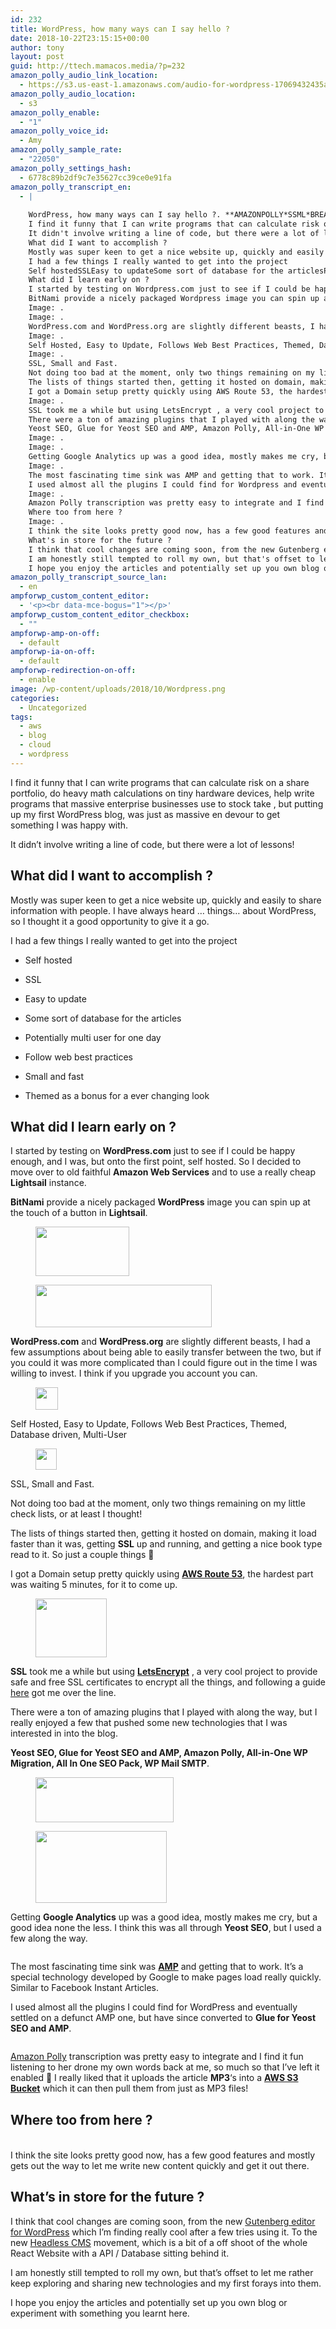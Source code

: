```yaml
---
id: 232
title: WordPress, how many ways can I say hello ?
date: 2018-10-22T23:15:15+00:00
author: tony
layout: post
guid: http://ttech.mamacos.media/?p=232
amazon_polly_audio_link_location:
  - https://s3.us-east-1.amazonaws.com/audio-for-wordpress-17069432435aa889ef033eb26aa48aa297fdf8f7/2018/10/amazon_polly_232.mp3?version=1540243759
amazon_polly_audio_location:
  - s3
amazon_polly_enable:
  - "1"
amazon_polly_voice_id:
  - Amy
amazon_polly_sample_rate:
  - "22050"
amazon_polly_settings_hash:
  - 6778c89b2df9c7e35627cc39ce0e91fa
amazon_polly_transcript_en:
  - |
    
    WordPress, how many ways can I say hello ?. **AMAZONPOLLY*SSML*BREAK*time=***1s***SSML**  **AMAZONPOLLY*SSML*BREAK*time=***1s***SSML**
    I find it funny that I can write programs that can calculate risk on a share portfolio, do heavy math calculations on tiny hardware devices, help write programs that massive enterprise businesses use to stock take , but putting up my first WordPress blog, was just as massive en devour to get something I was happy with.
    It didn't involve writing a line of code, but there were a lot of lessons!
    What did I want to accomplish ?
    Mostly was super keen to get a nice website up, quickly and easily to share information with people. I have always heard ... things... about WordPress, so I thought it a good opportunity to give it a go.
    I had a few things I really wanted to get into the project
    Self hostedSSLEasy to updateSome sort of database for the articlesPotentially multi user for one dayFollow web best practicesSmall and fastThemed as a bonus for a ever changing look
    What did I learn early on ?
    I started by testing on Wordpress.com just to see if I could be happy enough, and I was, but onto the first point, self hosted. So I decided to move over to old faithful Amazon Web Services and to use a really cheap Lightsail instance.
    BitNami provide a nicely packaged Wordpress image you can spin up at the touch of a button in Lightsail.
    Image: .
    Image: .
    WordPress.com and WordPress.org are slightly different beasts, I had a few assumptions about being able to easily transfer between the two, but if you could it was more complicated than I could figure out in the time I was willing to invest. I think if you upgrade you account you can.
    Image: .
    Self Hosted, Easy to Update, Follows Web Best Practices, Themed, Database driven, Multi-User
    Image: .
    SSL, Small and Fast.
    Not doing too bad at the moment, only two things remaining on my little check lists, or at least I thought!
    The lists of things started then, getting it hosted on domain, making it load faster than it was, getting SSL up and running, and getting a nice book type read to it. So just a couple things :)
    I got a Domain setup pretty quickly using AWS Route 53, the hardest part was waiting 5 minutes, for it to come up.
    Image: .
    SSL took me a while but using LetsEncrypt , a very cool project to provide safe and free SSL certificates to encrypt all the things, and following a guide here got me over the line.
    There were a ton of amazing plugins that I played with along the way, but I really enjoyed a few that pushed some new technologies that I was interested in into the blog.
    Yeost SEO, Glue for Yeost SEO and AMP, Amazon Polly, All-in-One WP Migration, All In One SEO Pack, WP Mail SMTP.
    Image: .
    Image: .
    Getting Google Analytics up was a good idea, mostly makes me cry, but a good idea none the less. I think this was all through Yeost SEO, but I used a few along the way.
    Image: .
    The most fascinating time sink was AMP and getting that to work. It's a special technology developed by Google to make pages load really quickly. Similar to Facebook Instant Articles.
    I used almost all the plugins I could find for Wordpress and eventually settled on a defunct AMP one, but have since converted to Glue for Yeost SEO and AMP.
    Image: .
    Amazon Polly transcription was pretty easy to integrate and I find it fun listening to her drone my own words back at me, so much so that I've left it enabled :) I really liked that it uploads the article MP3's into a AWS S3 Bucket which it can then pull them from just as MP3 files!
    Where too from here ?
    Image: .
    I think the site looks pretty good now, has a few good features and mostly gets out the way to let me write new content quickly and get it out there.
    What's in store for the future ?
    I think that cool changes are coming soon, from the new Gutenberg editor for Wordpress which I'm finding really cool after a few tries using it. To the new Headless CMS movement, which is a bit of a off shoot of the whole React Website with a API / Database sitting behind it.
    I am honestly still tempted to roll my own, but that's offset to let me rather keep exploring and sharing new technologies and my first forays into them.
    I hope you enjoy the articles and potentially set up you own blog or experiment with something you learnt here.
amazon_polly_transcript_source_lan:
  - en
ampforwp_custom_content_editor:
  - '<p><br data-mce-bogus="1"></p>'
ampforwp_custom_content_editor_checkbox:
  - ""
ampforwp-amp-on-off:
  - default
ampforwp-ia-on-off:
  - default
ampforwp-redirection-on-off:
  - enable
image: /wp-content/uploads/2018/10/Wordpress.png
categories:
  - Uncategorized
tags:
  - aws
  - blog
  - cloud
  - wordpress
---
```

I find it funny that I can write programs that can calculate risk on a share portfolio, do heavy math calculations on tiny hardware devices, help write programs that massive enterprise businesses use to stock take , but putting up my first WordPress blog, was just as massive en devour to get something I was happy with.

It didn&#8217;t involve writing a line of code, but there were a lot of lessons!

## What did I want to accomplish ?

Mostly was super keen to get a nice website up, quickly and easily to share information with people. I have always heard &#8230; things&#8230; about WordPress, so I thought it a good opportunity to give it a go.

I had a few things I really wanted to get into the project

  * Self hosted  
    
  * SSL  
    
  * Easy to update
  * Some sort of database for the articles
  * Potentially multi user for one day
  * Follow web best practices
  * Small and fast
  * Themed as a bonus for a ever changing look  
    

## What did I learn early on ?

I started by testing on **WordPress.com** just to see if I could be happy enough, and I was, but onto the first point, self hosted. So I decided to move over to old faithful **Amazon Web Services** and to use a really cheap **Lightsail** instance.

**BitNami** provide a nicely packaged **WordPress** image you can spin up at the touch of a button in **Lightsail**.

<div class="wp-block-image">
  <figure class="alignleft is-resized"><img src="https://ttech.mamacos.media/wp-content/uploads/2018/10/bitnamilogo.png" alt="" class="wp-image-234" width="150" height="79" srcset="http://localhost:8080/wp-content/uploads/2018/10/bitnamilogo.png 310w, http://localhost:8080/wp-content/uploads/2018/10/bitnamilogo-300x158.png 300w" sizes="(max-width: 150px) 100vw, 150px" /></figure>
</div>

<div class="wp-block-image">
  <figure class="aligncenter is-resized"><img src="https://ttech.mamacos.media/wp-content/uploads/2018/10/lightsail.png" alt="" class="wp-image-235" width="282" height="68" /></figure>
</div>



**WordPress.com** and **WordPress.org** are slightly different beasts, I had a few assumptions about being able to easily transfer between the two, but if you could it was more complicated than I could figure out in the time I was willing to invest. I think if you upgrade you account you can.

<div class="wp-block-image">
  <figure class="alignleft is-resized"><img src="http://localhost:8080/wp-content/uploads/2018/10/check.png" alt="" class="wp-image-236" width="36" height="36" /></figure>
</div>

Self Hosted, Easy to Update, Follows Web Best Practices, Themed, Database driven, Multi-User  


<div class="wp-block-image">
  <figure class="alignleft is-resized"><img src="https://ttech.mamacos.media/wp-content/uploads/2018/10/Cross.png" alt="" class="wp-image-237" width="34" height="34" /></figure>
</div>

SSL, Small and Fast.



Not doing too bad at the moment, only two things remaining on my little check lists, or at least I thought!

The lists of things started then, getting it hosted on domain, making it load faster than it was, getting **SSL** up and running, and getting a nice book type read to it. So just a couple things 🙂

I got a Domain setup pretty quickly using **[AWS Route 53](https://aws.amazon.com/route53/)**, the hardest part was waiting 5 minutes, for it to come up.

<div class="wp-block-image">
  <figure class="alignleft is-resized"><img src="https://ttech.mamacos.media/wp-content/uploads/2018/10/lets.png" alt="" class="wp-image-244" width="114" height="94" /></figure>
</div>

**SSL** took me a while but using **[LetsEncrypt](https://letsencrypt.org/)** [](https://letsencrypt.org/), a very cool project to provide safe and free SSL certificates to encrypt all the things, and following a guide [here](https://medium.com/unicorn-supplies/ssl-for-aws-lightsail-wordpress-8053359a774f)&nbsp;got me over the line.

There were a ton of amazing plugins that I played with along the way, but I really enjoyed a few that pushed some new technologies that I was interested in into the blog.

**Yeost SEO, Glue for Yeost SEO and AMP, Amazon Polly, All-in-One WP Migration, All In One SEO Pack, WP Mail SMTP**.  


<div class="wp-block-image">
  <figure class="alignleft is-resized"><img src="https://ttech.mamacos.media/wp-content/uploads/2018/10/Analytics.png" alt="" class="wp-image-240" width="221" height="72" /></figure>
</div>

<div class="wp-block-image">
  <figure class="aligncenter is-resized"><img src="https://ttech.mamacos.media/wp-content/uploads/2018/10/Analytics2.png" alt="" class="wp-image-241" width="210" height="115" srcset="http://localhost:8080/wp-content/uploads/2018/10/Analytics2.png 456w, http://localhost:8080/wp-content/uploads/2018/10/Analytics2-300x164.png 300w" sizes="(max-width: 210px) 100vw, 210px" /></figure>
</div>

Getting **Google Analytics** up was a good idea, mostly makes me cry, but a good idea none the less. I think this was all through **Yeost SEO**, but I used a few along the way.

<div class="wp-block-image">
  <figure class="alignleft"><img src="https://ttech.mamacos.media/wp-content/uploads/2018/10/AMP.png" alt="" class="wp-image-242" /></figure>
</div>

The most fascinating time sink was **[AMP](https://www.ampproject.org/)** [](https://www.ampproject.org/)and getting that to work. It&#8217;s a special technology developed by Google to make pages load really quickly. Similar to Facebook Instant Articles. 

I used almost all the plugins I could find for WordPress and eventually settled on a defunct AMP one, but have since converted to **Glue for Yeost SEO and AMP**.

<div class="wp-block-image">
  <figure class="alignright"><img src="https://ttech.mamacos.media/wp-content/uploads/2018/10/Polly.png" alt="" class="wp-image-243" /></figure>
</div>

[Amazon Polly](https://aws.amazon.com/polly/) transcription was pretty easy to integrate and I find it fun listening to her drone my own words back at me, so much so that I&#8217;ve left it enabled 🙂 I really liked that it uploads the article **MP3**&#8216;s into a **[AWS S3 Bucket](https://aws.amazon.com/s3/)** [](https://aws.amazon.com/s3/)which it can then pull them from just as MP3 files!

## Where too from here ?<figure class="wp-block-image">

<img src="https://ttech.mamacos.media/wp-content/uploads/2018/10/TTech.png" alt="" class="wp-image-239" srcset="http://localhost:8080/wp-content/uploads/2018/10/TTech.png 1076w, http://localhost:8080/wp-content/uploads/2018/10/TTech-300x243.png 300w, http://localhost:8080/wp-content/uploads/2018/10/TTech-768x622.png 768w, http://localhost:8080/wp-content/uploads/2018/10/TTech-1024x829.png 1024w" sizes="(max-width: 1076px) 100vw, 1076px" /> </figure> 

I think the site looks pretty good now, has a few good features and mostly gets out the way to let me write new content quickly and get it out there.

## What&#8217;s in store for the future ?

I think that cool changes are coming soon, from the new [Gutenberg editor for WordPress](https://wordpress.org/gutenberg/) which I&#8217;m finding really cool after a few tries using it. To the new [Headless CMS](https://medium.com/tech-tajawal/why-headless-cms-is-becoming-so-popular-57d262b1e096) movement, which is a bit of a off shoot of the whole React Website with a API / Database sitting behind it.

I am honestly still tempted to roll my own, but that&#8217;s offset to let me rather keep exploring and sharing new technologies and my first forays into them.

I hope you enjoy the articles and potentially set up you own blog or experiment with something you learnt here.